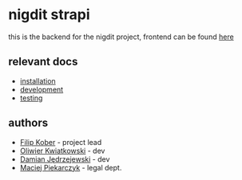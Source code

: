# nigdit strapi

this is the backend for the nigdit project,
frontend can be found [here](https://github.com/filipkober/nigdit-dashboard)

## relevant docs

- [installation](./docs/installation.md)
- [development](./docs/development.md)
- [testing](./docs/testing.md)

## authors

- [Filip Kober](https://github.com/filipkober) - project lead
- [Oliwier Kwiatkowski](https://github.com/oliwierkwiatkowski) - dev
- [Damian Jędrzejewski](https://github.com/jedrzejewskidamian) - dev
- [Maciej Piekarczyk](https://github.com/maciejpiekarczyk) - legal dept.
